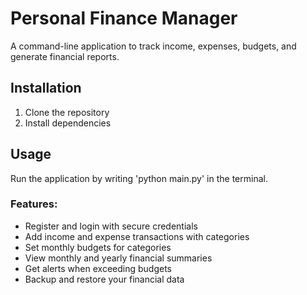 # Personal Finance Manager

A command-line application to track income, expenses, budgets, and generate financial reports.

## Installation

1. Clone the repository
2. Install dependencies

## Usage
Run the application by writing 'python main.py' in the terminal.

### Features:
- Register and login with secure credentials
- Add income and expense transactions with categories
- Set monthly budgets for categories
- View monthly and yearly financial summaries
- Get alerts when exceeding budgets
- Backup and restore your financial data
